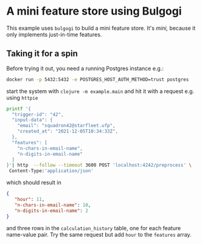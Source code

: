 # A mini feature store using Bulgogi
This example uses `bulgogi` to build a mini feature store.
It's _mini,_ because it only implements just-in-time features.

## Taking it for a spin
Before trying it out, you need a running Postgres instance e.g.:
```sh
docker run -p 5432:5432 -e POSTGRES_HOST_AUTH_METHOD=trust postgres
```
start the system with `clojure -m example.main` and hit it with a request e.g. using `httpie`
```sh
printf '{
  "trigger-id": "42",
  "input-data": {
    "email": "squadron42@starfleet.ufp",
    "created_at": "2021-12-05T10:34:33Z",
  },
  "features": [
    "n-chars-in-email-name",
    "n-digits-in-email-name"
  ]
}'| http  --follow --timeout 3600 POST 'localhost:4242/preprocess' \
 Content-Type:'application/json'
 ```
 which should result in
 ```json
 {
    "hour": 11,
    "n-chars-in-email-name": 10,
    "n-digits-in-email-name": 2
}
 ```
 and three rows in the `calculation_history` table, one for each feature name-value pair.
 Try the same request but add `hour` to the `features` array. 
